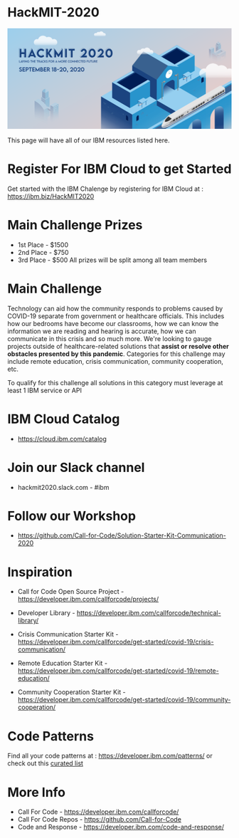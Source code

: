 # HackMIT-2020

<p align="center">
  <img width="800" src="https://github.com/IBM/HackMIT-2020/blob/master/Screen%20Shot%202020-09-16%20at%204.53.44%20PM.png">
</p>

This page will have all of our IBM resources listed here.

# Register For IBM Cloud to get Started
Get started with the IBM Chalenge by registering for IBM Cloud at :  
https://ibm.biz/HackMIT2020

# Main Challenge Prizes
* 1st Place - $1500
* 2nd Place - $750
* 3rd Place - $500
All prizes will be split among all team members 

# Main Challenge
Technology can aid how the community responds to problems caused by COVID-19 separate from government or healthcare officials. This includes how our bedrooms have become our classrooms, how we can know the information we are reading and hearing is accurate, how we can communicate in this crisis and so much more. We're looking to gauge projects outside of healthcare-related solutions that **assist or resolve other obstacles presented by this pandemic**. Categories for this challenge may include remote education, crisis communication, community cooperation, etc. 

To qualify for this challenge all solutions in this category must leverage at least 1 IBM service or API
  
# IBM Cloud Catalog
* https://cloud.ibm.com/catalog

# Join our Slack channel
* hackmit2020.slack.com - #ibm

# Follow our Workshop 
* https://github.com/Call-for-Code/Solution-Starter-Kit-Communication-2020

# Inspiration 
* Call for Code Open Source Project - https://developer.ibm.com/callforcode/projects/

* Developer Library - https://developer.ibm.com/callforcode/technical-library/ 

* Crisis Communication Starter Kit - https://developer.ibm.com/callforcode/get-started/covid-19/crisis-communication/

* Remote Education Starter Kit - https://developer.ibm.com/callforcode/get-started/covid-19/remote-education/ 

* Community Cooperation Starter Kit - https://developer.ibm.com/callforcode/get-started/covid-19/community-cooperation/


# Code Patterns
Find all your code patterns at :  https://developer.ibm.com/patterns/
or check out this [curated list]()

# More Info
* Call For Code - https://developer.ibm.com/callforcode/
* Call For Code Repos - https://github.com/Call-for-Code 
* Code and Response - https://developer.ibm.com/code-and-response/
